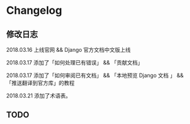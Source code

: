 # Changelog


## 修改日志

2018.03.16 上线官网 && Django 官方文档中文版上线

2018.03.17 添加了「如何处理已有错误」 && 「贡献文档」

2018.03.17 添加了「如何审阅已有文档」 && 「本地预览 Django 文档 」 && 「推送翻译到官方库」的教程

2018.03.21 添加了术语表。

## TODO
